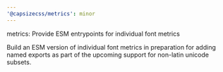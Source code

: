 ```yaml
---
'@capsizecss/metrics': minor
---
```


metrics: Provide ESM entrypoints for individual font metrics

Build an ESM version of individual font metrics in preparation for adding named exports as part of the upcoming support for non-latin unicode subsets.
